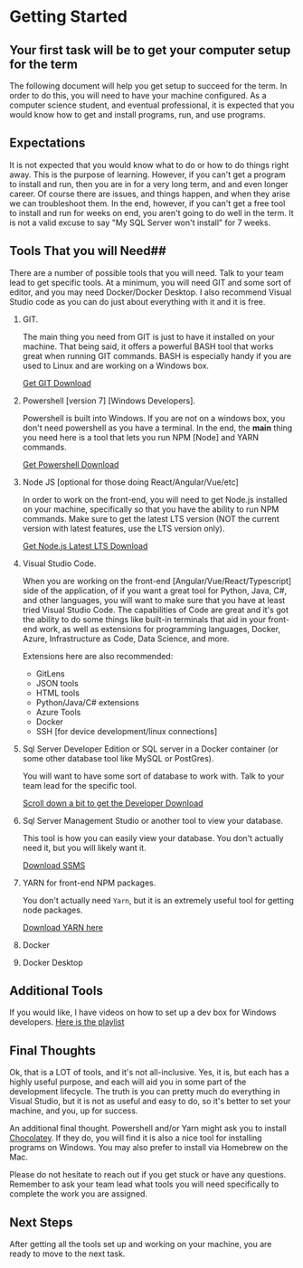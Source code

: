 # Getting Started #  

## Your first task will be to get your computer setup for the term ##  

The following document will help you get setup to succeed for the term.  In order to do this, you will need to have your machine configured.  As a computer science student, and eventual professional, it is expected that you would know how to get and install programs, run, and use programs.  

## Expectations ##  

It is not expected that you would know what to do or how to do things right away.  This is the purpose of learning.  However, if you can't get a program to install and run, then you are in for a very long term, and and even longer career.  Of course there are issues, and things happen, and when they arise we can troubleshoot them.  In the end, however, if you can't get a free tool to install and run for weeks on end, you aren't going to do well in the term.  It is not a valid excuse to say "My SQL Server won't install" for 7 weeks.  

## Tools That you will Need##  

There are a number of possible tools that you will need.  Talk to your team lead to get specific tools.  At a minimum, you will need GIT and some sort of editor, and you may need Docker/Docker Desktop. I also recommend Visual Studio code as you can do just about everything with it and it is free.

1. GIT.  
	
    The main thing you need from GIT is just to have it installed on your machine.  That being said, it offers a powerful BASH tool that works great when running GIT commands.  BASH is especially handy if you are used to Linux and are working on a Windows box.

    [Get GIT Download](https://git-scm.com/downloads)  

2. Powershell [version 7] [Windows Developers].

    Powershell is built into Windows.  If you are not on a windows box, you don't need powershell as you have a terminal.  In the end, the **main** thing you need here is a tool that lets you run NPM [Node] and YARN commands.

    [Get Powershell Download](https://github.com/PowerShell/PowerShell/releases/tag/v7.0.3)  

3. Node JS [optional for those doing React/Angular/Vue/etc]

    In order to work on the front-end, you will need to get Node.js installed on your machine, specifically so that you have the ability to run NPM commands.  Make sure to get the latest LTS version (NOT the current version with latest features, use the LTS version only).

    [Get Node.js Latest LTS Download](https://nodejs.org/en/)  


4. Visual Studio Code.  

    When you are working on the front-end [Angular/Vue/React/Typescript] side of the application, of if you want a great tool for Python, Java, C#, and other languages, you will want to make sure that you have at least tried Visual Studio Code.  The capabilities of Code are great and it's got the ability to do some things like built-in terminals that aid in your front-end work, as well as extensions for programming languages, Docker, Azure, Infrastructure as Code, Data Science, and more.

    Extensions here are also recommended:  

    -    GitLens
    -    JSON tools
    -    HTML tools
    -    Python/Java/C# extensions
    -    Azure Tools
    -    Docker
    -    SSH [for device development/linux connections]
 
5.  Sql Server Developer Edition or SQL server in a Docker container (or some other database tool like MySQL or PostGres).

    You will want to have some sort of database to work with.  Talk to your team lead for the specific tool.

    [Scroll down a bit to get the Developer Download](https://www.microsoft.com/en-us/sql-server/sql-server-downloads)  

7.  Sql Server Management Studio or another tool to view your database.

    This tool is how you can easily view your database.  You don't actually need it, but you will likely want it.  

    [Download SSMS](https://docs.microsoft.com/en-us/sql/ssms/download-sql-server-management-studio-ssms?view=sql-server-ver15)  

8.  YARN for front-end NPM packages.  

    You don't actually need `Yarn`, but it is an extremely useful tool for getting node packages.

    [Download YARN here](https://classic.yarnpkg.com/en/)  

9. Docker

10. Docker Desktop
    
## Additional Tools ##

If you would like, I have videos on how to set up a dev box for Windows developers. [Here is the playlist](https://www.youtube.com/watch?v=uQiL5-cjhJM&list=PLM_PAXX-MC3zSoFd-OKCXoqKx8UwWPI1V)  

## Final Thoughts ##  

Ok, that is a LOT of tools, and it's not all-inclusive.  Yes, it is, but each has a highly useful purpose, and each will aid you in some part of the development lifecycle.  The truth is you can pretty much do everything in Visual Studio, but it is not as useful and easy to do, so it's better to set your machine, and you, up for success.

An additional final thought.  Powershell and/or Yarn might ask you to install [Chocolatey](https://chocolatey.org/).  If they do, you will find it is also a nice tool for installing programs on Windows.  You may also prefer to install via Homebrew on the Mac.

Please do not hesitate to reach out if you get stuck or have any questions.  Remember to ask your team lead what tools you will need specifically to complete the work you are assigned.

## Next Steps ##

After getting all the tools set up and working on your machine, you are ready to move to the next task.
    
